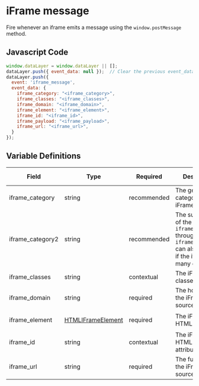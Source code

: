 # iFrame message

Fire whenever an iframe emits a message using the `window.postMessage` method.

## Javascript Code

```js
window.dataLayer = window.dataLayer || [];
dataLayer.push({ event_data: null });  // Clear the previous event_data object.
dataLayer.push({
  event: 'iframe_message',
  event_data: {
    iframe_category: "<iframe_category>",
    iframe_classes: "<iframe_classes>",
    iframe_domain: "<iframe_domain>",
    iframe_element: "<iframe_element>",
    iframe_id: "<iframe_id>",
    iframe_payload: "<iframe_payload>",
    iframe_url: "<iframe_url>",
  }
});
```

## Variable Definitions

|Field|Type|Required|Description|Example|Pattern|Min Length|Max Length|Minimum|Maximum|Multiple Of|
| --- | --- | --- | --- | --- | --- | --- | --- | --- | --- | --- |
|iframe_category|string|recommended|The general category of the iFrame.|Where to Buy Widget, Audio|
|iframe_category2|string|recommended|The subcategory of the iFrame. `iframe_category3` through `iframe_category5` can also be used if the iframe has many categories.|Shoppable, Podcast|
|iframe_classes|string|contextual|The iFrame CSS classes.|audio-embed|
|iframe_domain|string|required|The hostname of the iFrame source.|`vimeo.com`| 
|iframe_element|[HTMLIFrameElement](https://developer.mozilla.org/en-US/docs/Web/API/HTMLIFrameElement)|required|The iFrame HTML element.|`<iframe src="neutrogena.com/iframe" ...>`|
|iframe_id|string|contextual|The iFrame HTML ID attribute.|hero-video|
|iframe_url|string|required|The full URL of the iFrame source.|`where-to-buy.co`|